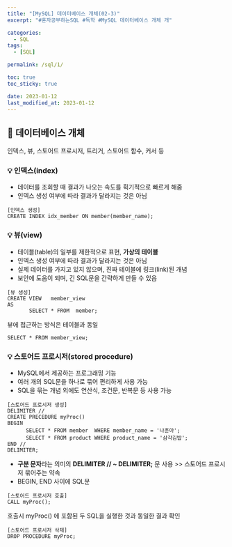 ```yaml
---
title: "[MySQL] 데이터베이스 개체(02-3)"
excerpt: "#혼자공부하는SQL #독학 #MySQL 데이터베이스 개체 개"

categories:
  - SQL
tags:
  - [SQL]

permalink: /sql/1/

toc: true
toc_sticky: true

date: 2023-01-12
last_modified_at: 2023-01-12
---
```


## 🚀 데이터베이스 개체
인덱스, 뷰, 스토어드 프로시저, 트리거, 스토어드 함수, 커서 등


### 💡 인덱스(index)
- 데이터를 조회할 때 결과가 나오는 속도를 획기적으로 빠르게 해줌
- 인덱스 생성 여부에 따라 결과가 달라지는 것은 아님  

```
[인덱스 생성]
CREATE INDEX idx_member ON member(member_name);
```

### 💡 뷰(view)
- 테이블(table)의 일부를 제한적으로 표현, **가상의 테이블**
- 인덱스 생성 여부에 따라 결과가 달라지는 것은 아님  
- 실제 데이터를 가지고 있지 않으며, 진짜 테이블에 링크(link)된 개념
- 보안에 도움이 되며, 긴 SQL문을 간략하게 만들 수 있음

```
[뷰 생성]
CREATE VIEW   member_view
AS
       SELECT * FROM  member;
```

뷰에 접근하는 방식은 테이블과 동일

```
SELECT * FROM member_view;
```

### 💡 스토어드 프로시저(stored procedure)
- MySQL에서 제공하는 프로그래밍 기능
- 여러 개의 SQL문을 하나로 묶어 편리하게 사용 가능
- SQL을 묶는 개념 외에도 연산식, 조건문, 반복문 등 사용 가능

```
[스토어드 프로시저 생성]
DELIMITER //
CREATE PRECEDURE myProc()
BEGIN
      SELECT * FROM member  WHERE member_name = '나훈아';
      SELECT * FROM product WHERE product_name = '삼각김밥';
END //
DELIMITER;
```
- **구분 문자**라는 의미의 **DELIMITER // ~ DELIMITER;** 문 사용 >> 스토어드 프로시저 묶어주는 약속
- BEGIN, END 사이에 SQL문 

```
[스토어드 프로시저 호출]
CALL myProc();
```
호출시 myProc() 에 포함된 두 SQL을 실행한 것과 동일한 결과 확인

```
[스토어드 프로시저 삭제]
DROP PROCEDURE myProc;
```
